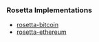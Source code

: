 ### Rosetta Implementations

* [rosetta-bitcoin](https://github.com/coinbase/rosetta-bitcoin)
* [rosetta-ethereum](https://github.com/coinbase/rosetta-ethereum)